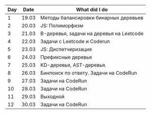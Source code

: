 | Day   | Date                                                                                  | What did I do |
| --- | ----- | ------------------------------------------------------------------------------------- |
| 1      | 19.03      | Методы балансировки бинарных деревьев|
| 2      |    20.03   |              JS: Полиморфизм            |
|    3   |21.03       |          B-деревья, задачи на деревья на Leetcode                             |
|    4   |22.03       |          Задачи с Leetcode и Сoderun                             |
|    5   |23.03       |          JS: Диспетчеризация                             |
|    6   |24.03       |          Префиксные деревья                             |
|    7   |25.03       |          KD-деревья, AST-деревья.                            |
|    8   |26.03       |          Бинпоиск по ответу. Задачи на CodeRun                            |
|    9   |27.03       |          Задачи на CodeRun                            |
|    10   |28.03       |          Задачи на CodeRun                            |
|    11   |29.03       |          Выходной                            |
|    12   |30.03       |          Задачи на CodeRun                            |
